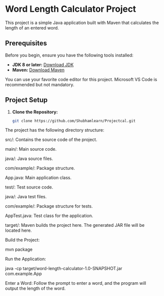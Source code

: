 # Word Length Calculator Project

This project is a simple Java application built with Maven that calculates the length of an entered word.

## Prerequisites

Before you begin, ensure you have the following tools installed:

- **JDK 8 or later:** [Download JDK](https://www.oracle.com/java/technologies/javase-downloads.html)
- **Maven:** [Download Maven](https://maven.apache.org/download.cgi)

You can use your favorite code editor for this project. Microsoft VS Code is recommended but not mandatory.

## Project Setup

1. **Clone the Repository:**
   ```bash
   git clone https://github.com/Shubhamlearn/Projectcal.git
The project has the following directory structure:

src/: Contains the source code of the project.

main/: Main source code.

java/: Java source files.

com/example/: Package structure.

App.java: Main application class.

test/: Test source code.

java/: Java test files.

com/example/: Package structure for tests.

AppTest.java: Test class for the application.

target/: Maven builds the project here. The generated JAR file will be located here.


Build the Project:

mvn package

Run the Application:

java -cp target/word-length-calculator-1.0-SNAPSHOT.jar com.example.App


Enter a Word:
Follow the prompt to enter a word, and the program will output the length of the word.
